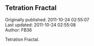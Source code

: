 ## Tetration Fractal  
Originally published: 2011-10-24 02:55:07  
Last updated: 2011-10-24 02:55:08  
Author: FB36   
  
Tetration Fractal.